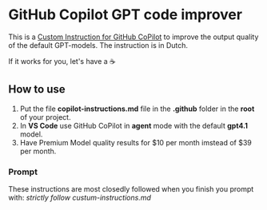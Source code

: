 # GitHub Copilot GPT code improver
This is a [Custom Instruction for GitHub CoPilot](https://docs.github.com/en/copilot/how-tos/configure-custom-instructions/add-repository-instructions) to improve the output quality of the default GPT-models.
The instruction is in Dutch.

If it works for you, let's have a ☕

## How to use
1. Put the file **copilot-instructions.md** file in the **.github** folder in the **root** of your project.
2. In **VS Code** use GitHub CoPilot in **agent** mode with the default **gpt4.1** model.
3. Have Premium Model quality results for $10 per month imstead of $39 per month.

### Prompt
These instructions are most closedly followed when you finish you prompt with:
_strictly follow custum-instructions.md_
